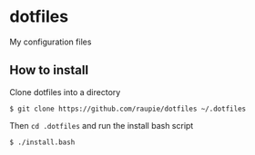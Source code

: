 # dotfiles
My configuration files

## How to install

Clone dotfiles into a directory

    $ git clone https://github.com/raupie/dotfiles ~/.dotfiles

Then `cd .dotfiles` and run the install bash script

    $ ./install.bash
